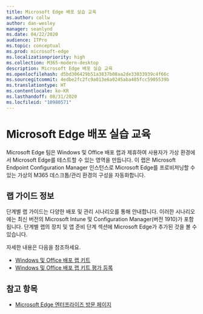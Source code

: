 ```yaml
---
title: Microsoft Edge 배포 실습 교육
ms.author: collw
author: dan-wesley
manager: seanlynd
ms.date: 04/22/2020
audience: ITPro
ms.topic: conceptual
ms.prod: microsoft-edge
ms.localizationpriority: high
ms.collection: M365-modern-desktop
description: Microsoft Edge 배포 실습 교육
ms.openlocfilehash: d5bd306429b51a3837b08aa2de33033939c4f66c
ms.sourcegitcommit: 4edbe2fc2fc9a013e6a0245aba485fcc5905539b
ms.translationtype: HT
ms.contentlocale: ko-KR
ms.lasthandoff: 08/31/2020
ms.locfileid: "10980571"
---
```

# Microsoft Edge 배포 실습 교육

Microsoft Edge 팀은 Windows 및 Office 배포 랩과 제휴하여 사용자가 가상 환경에서 Microsoft Edge를 테스트할 수 있는 영역을 만듭니다. 이 랩은 Microsoft Endpoint Configuration Manager 인스턴스로 Microsoft Edge를 프로비저닝할 수 있는 가상의 M365 데스크톱/관리 환경의 구성을 자동화합니다.

## 랩 가이드 정보

단계별 랩 가이드는 다양한 배포 및 관리 시나리오를 통해 안내합니다. 이러한 시나리오에는 최신 버전의 Microsoft Intune 및 Configuration Manager(버전 1910)가 포함됩니다. 단계별 랩의 장치 및 앱 준비 단계 섹션에 Microsoft Edge가 추가된 것을 볼 수 있습니다.

자세한 내용은 다음을 참조하세요.

- [Windows 및 Office 배포 랩 키트](https://docs.microsoft.com/microsoft-365/enterprise/modern-desktop-deployment-and-management-lab?view=o365-worldwide)
- [Windows 및 Office 배포 랩 키트 평가 등록](https://www.microsoft.com/evalcenter/evaluate-lab-kit)

## 참고 항목

- [Microsoft Edge 엔터프라이즈 방문 페이지](https://aka.ms/EdgeEnterprise)